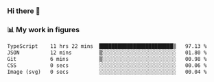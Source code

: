 ### Hi there 👋

### 📊 My work in figures

<!--START_SECTION:waka-->

```txt
TypeScript    11 hrs 22 mins  ████████████████████████▒   97.13 %
JSON          12 mins         ▒░░░░░░░░░░░░░░░░░░░░░░░░   01.80 %
Git           6 mins          ▒░░░░░░░░░░░░░░░░░░░░░░░░   00.98 %
CSS           0 secs          ░░░░░░░░░░░░░░░░░░░░░░░░░   00.06 %
Image (svg)   0 secs          ░░░░░░░░░░░░░░░░░░░░░░░░░   00.04 %
```

<!--END_SECTION:waka-->
